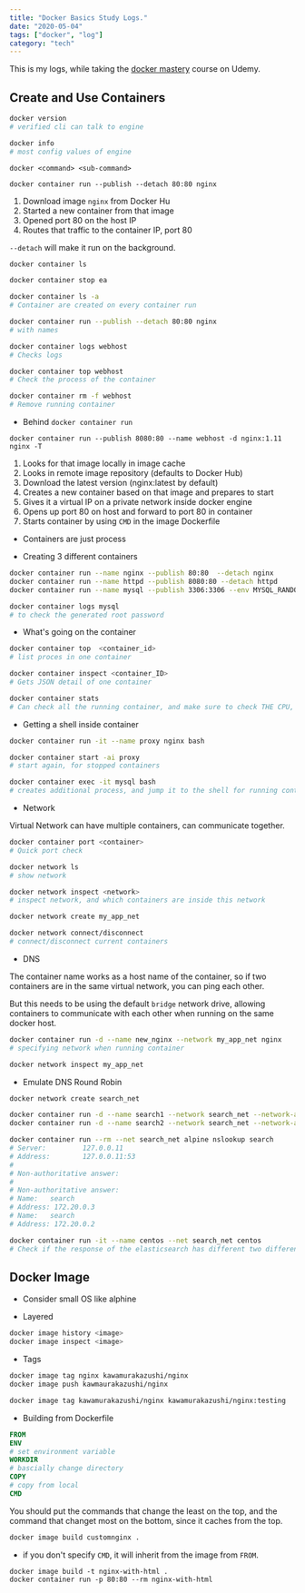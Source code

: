 ```yaml
---
title: "Docker Basics Study Logs."
date: "2020-05-04"
tags: ["docker", "log"]
category: "tech"
---
```


This is my logs, while taking the [docker mastery](https://www.udemy.com/course/docker-mastery/) course on Udemy.

## Create and Use Containers

```bash
docker version
# verified cli can talk to engine

docker info
# most config values of engine
```

```
docker <command> <sub-command>
```

```
docker container run --publish --detach 80:80 nginx
```

1. Download image `nginx` from Docker Hu
2. Started a new container from that image
3. Opened port 80 on the host IP
4. Routes that traffic to the container IP, port 80

`--detach` will make it run on the background.

```bash
docker container ls

docker container stop ea

docker container ls -a
# Container are created on every container run

docker container run --publish --detach 80:80 nginx
# with names

docker container logs webhost
# Checks logs

docker container top webhost
# Check the process of the container

docker container rm -f webhost
# Remove running container
```

- Behind `docker container run`

```
docker container run --publish 8080:80 --name webhost -d nginx:1.11 nginx -T
```

1. Looks for that image locally in image cache
2. Looks in remote image repository (defaults to Docker Hub)
3. Download the latest version (nginx:latest by default)
4. Creates a new container based on that image and prepares to start
5. Gives it a virtual IP on a private network inside docker engine
6. Opens up port 80 on host and forward to port 80 in container
7. Starts container by using `CMD` in the image Dockerfile

- Containers are just process

- Creating 3 different containers

```bash
docker container run --name nginx --publish 80:80  --detach nginx
docker container run --name httpd --publish 8080:80 --detach httpd
docker container run --name mysql --publish 3306:3306 --env MYSQL_RANDOM_ROOT_PASSWORD=yes --detach mysql

docker container logs mysql
# to check the generated root password
```

- What's going on the container

```bash
docker container top  <container_id>
# list proces in one container

docker container inspect <container_ID>
# Gets JSON detail of one container

docker container stats
# Can check all the running container, and make sure to check THE CPU, and memory
```

- Getting a shell inside container

```bash
docker container run -it --name proxy nginx bash

docker container start -ai proxy
# start again, for stopped containers

docker container exec -it mysql bash
# creates additional process, and jump it to the shell for running container
```

- Network

Virtual Network can have multiple containers, can communicate together.

```bash
docker container port <container>
# Quick port check
```

```bash
docker network ls
# show network

docker network inspect <network>
# inspect network, and which containers are inside this network

docker network create my_app_net

docker network connect/disconnect
# connect/disconnect current containers
```

- DNS

The container name works as a host name of the container, so if two containers are in the same virtual network, you can ping each other.

But this needs to be using the default `bridge` network drive, allowing containers to communicate with each other when running on the same docker host.

```bash
docker container run -d --name new_nginx --network my_app_net nginx
# specifying network when running container

docker network inspect my_app_net
```

- Emulate DNS Round Robin

```bash
docker network create search_net

docker container run -d --name search1 --network search_net --network-alias search elasticsearch:2
docker container run -d --name search2 --network search_net --network-alias search elasticsearch:2

docker container run --rm --net search_net alpine nslookup search
# Server:         127.0.0.11
# Address:        127.0.0.11:53
#
# Non-authoritative answer:
#
# Non-authoritative answer:
# Name:   search
# Address: 172.20.0.3
# Name:   search
# Address: 172.20.0.2

docker container run -it --name centos --net search_net centos
# Check if the response of the elasticsearch has different two different names, when you request couple of times
```

## Docker Image

- Consider small OS like alphine

- Layered

```bash
docker image history <image>
docker image inspect <image>
```

- Tags

```bash
docker image tag nginx kawamurakazushi/nginx
docker image push kawmaurakazushi/nginx

docker image tag kawamurakazushi/nginx kawamurakazushi/nginx:testing
```

- Building from Dockerfile

```Dockerfile
FROM
ENV
# set environment variable
WORKDIR
# bascially change directory
COPY
# copy from local
CMD
```

You should put the commands that change the least on the top, and the command that changet most on the bottom, since it caches from the top.

```bash
docker image build customnginx .
```

- if you don't specify `CMD`, it will inherit from the image from `FROM`.

```
docker image build -t nginx-with-html .
docker container run -p 80:80 --rm nginx-with-html
```


